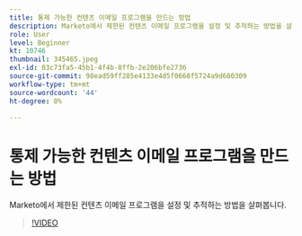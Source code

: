 ```yaml
---
title: 통제 가능한 컨텐츠 이메일 프로그램을 만드는 방법
description: Marketo에서 제한된 컨텐츠 이메일 프로그램을 설정 및 추적하는 방법을 살펴봅니다.
role: User
level: Beginner
kt: 10746
thumbnail: 345465.jpeg
exl-id: 03c73fa5-45b1-4f4b-8ffb-2e206bfe2736
source-git-commit: 98ead59ff285e4133e4d5f0668f5724a9d680309
workflow-type: tm+mt
source-wordcount: '44'
ht-degree: 0%

---
```


# 통제 가능한 컨텐츠 이메일 프로그램을 만드는 방법

Marketo에서 제한된 컨텐츠 이메일 프로그램을 설정 및 추적하는 방법을 살펴봅니다.

>[!VIDEO](https://video.tv.adobe.com/v/345465/?quality=12&learn=on)
